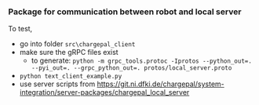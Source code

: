 ### Package for communication between robot and local server

To test,

- go into folder `src\chargepal_client`
- make sure the gRPC files exist
  - to generate: `python -m grpc_tools.protoc -Iprotos --python_out=. --pyi_out=. --grpc_python_out=. protos/local_server.proto`
- `python text_client_example.py`
- use server scripts from https://git.ni.dfki.de/chargepal/system-integration/server-packages/chargepal_local_server
